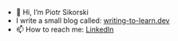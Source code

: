 - 👋 Hi, I’m Piotr Sikorski
- I write a small blog called: [writing-to-learn.dev](writing-to-learn.dev)
- 📫 How to reach me: [LinkedIn](https://www.linkedin.com/in/piotr-sikorski-69543222b/)

<!---
trueGmek/trueGmek is a ✨ special ✨ repository because its `README.md` (this file) appears on your GitHub profile.
You can click the Preview link to take a look at your changes.
--->
